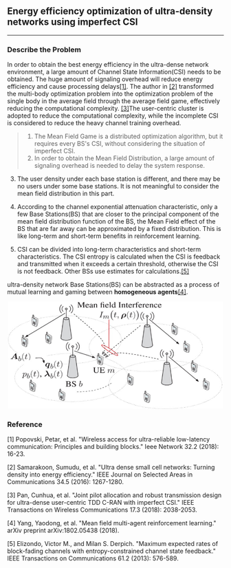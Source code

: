 ## Energy efficiency optimization of ultra-density networks using imperfect CSI

---

### Describe the Problem

In order to obtain the best energy efficiency in the ultra-dense network environment, a large amount of Channel State Information(CSI) needs to be obtained. The huge amount of signaling overhead will reduce energy efficiency and cause processing delays[[1]](https://ieeexplore.ieee.org/abstract/document/8329619). The author in [[2]](https://ieeexplore.ieee.org/document/7439746) transformed the multi-body optimization problem into the optimization problem of the single body in the average field through the average field game, effectively reducing the computational complexity. [[3]](https://ieeexplore.ieee.org/abstract/document/8247283)The user-centric cluster is adopted to reduce the computational complexity, while the incomplete CSI is considered to reduce the heavy channel training overhead.

>1. The Mean Field Game is a distributed optimization algorithm, but it requires every BS's CSI, without considering the situation of imperfect CSI.
>2. In order to obtain the Mean Field Distribution, a large amount of signaling overhead is needed to delay the system response.

3. The user density under each base station is different, and there may be no users under some base stations. It is not meaningful to consider the mean field distribution in this part.

4. According to the channel exponential attenuation characteristic, only a few Base Stations(BS) that are closer to the principal component of the mean field distribution function of the BS, the Mean Field effect of the BS that are far away can be approximated by a fixed distribution. This is like long-term and short-term benefits in reinforcement learning.

5. CSI can be divided into long-term characteristics and short-term characteristics. The CSI entropy is calculated when the CSI is feedback and transmitted when it exceeds a certain threshold, otherwise the CSI is not feedback. Other BSs use estimates for calculations.[[5]](https://ieeexplore.ieee.org/abstract/document/6404011)

ultra-density network Base Stations(BS) can be abstracted as a process of mutual learning and gaming between **homogeneous agents**[[4]](https://arxiv.org/pdf/1802.05438.pdf).

<center>
<img src="./Photos/mean_field_interference.jpg" width="500" height="250">
</center>


### Reference
[1]  Popovski, Petar, et al. "Wireless access for ultra-reliable low-latency communication: Principles and building blocks." Ieee Network 32.2 (2018): 16-23.

[2] Samarakoon, Sumudu, et al. "Ultra dense small cell networks: Turning density into energy efficiency." IEEE Journal on Selected Areas in Communications 34.5 (2016): 1267-1280.

[3] Pan, Cunhua, et al. "Joint pilot allocation and robust transmission design for ultra-dense user-centric TDD C-RAN with imperfect CSI." IEEE Transactions on Wireless Communications 17.3 (2018): 2038-2053.

[4] Yang, Yaodong, et al. "Mean field multi-agent reinforcement learning." arXiv preprint arXiv:1802.05438 (2018).

[5] Elizondo, Victor M., and Milan S. Derpich. "Maximum expected rates of block-fading channels with entropy-constrained channel state feedback." IEEE Transactions on Communications 61.2 (2013): 576-589.
